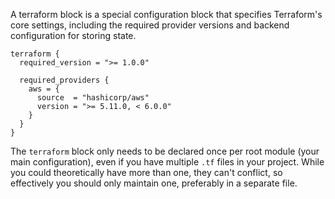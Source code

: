 A terraform block is a special configuration block that specifies Terraform's core settings, including the required provider versions and backend configuration for storing state.

```
terraform {
  required_version = ">= 1.0.0"

  required_providers {
    aws = {
      source  = "hashicorp/aws"
      version = ">= 5.11.0, < 6.0.0"
    }
  }
}
```

The `terraform` block only needs to be declared once per root module (your main configuration), even if you have multiple `.tf` files in your project. While you could theoretically have more than one, they can't conflict, so effectively you should only maintain one, preferably in a separate file.